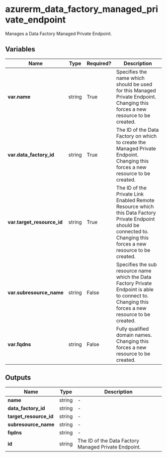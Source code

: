 # azurerm_data_factory_managed_private_endpoint

Manages a Data Factory Managed Private Endpoint.

## Variables

| Name | Type | Required? |  Description |
| ---- | ---- | --------- |  ----------- |
| **var.name** | string | True | Specifies the name which should be used for this Managed Private Endpoint. Changing this forces a new resource to be created. | 
| **var.data_factory_id** | string | True | The ID of the Data Factory on which to create the Managed Private Endpoint. Changing this forces a new resource to be created. | 
| **var.target_resource_id** | string | True | The ID of the Private Link Enabled Remote Resource which this Data Factory Private Endpoint should be connected to. Changing this forces a new resource to be created. | 
| **var.subresource_name** | string | False | Specifies the sub resource name which the Data Factory Private Endpoint is able to connect to. Changing this forces a new resource to be created. | 
| **var.fqdns** | string | False | Fully qualified domain names. Changing this forces a new resource to be created. | 



## Outputs

| Name | Type | Description |
| ---- | ---- | --------- | 
| **name** | string  | - | 
| **data_factory_id** | string  | - | 
| **target_resource_id** | string  | - | 
| **subresource_name** | string  | - | 
| **fqdns** | string  | - | 
| **id** | string  | The ID of the Data Factory Managed Private Endpoint. | 